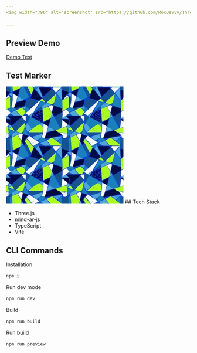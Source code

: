 ```yaml
---
<img width="796" alt="screenshot" src="https://github.com/RoxDevvv/ThreeJS-MindAR-Template/blob/main/Preview.gif">

---
```


## Preview Demo
[Demo Test](https://three-js-mind-ar-template.vercel.app/)
## Test Marker
<img alt="Marker" src="https://github.com/RoxDevvv/ThreeJS-MindAR-Template/blob/main/MarkerTest.jpg">
## Tech Stack

- Three.js
- mind-ar-js
- TypeScript
- Vite

## CLI Commands

Installation

```bash
npm i
```

Run dev mode

```bash
npm run dev
```

Build

```bash
npm run build
```

Run build

```bash
npm run preview
```
